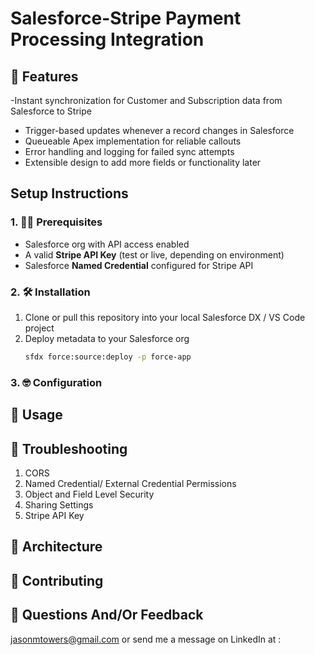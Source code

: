 # Salesforce-Stripe Payment Processing Integration
## 🚀 Features

-Instant synchronization for Customer and Subscription data from Salesforce to Stripe
- Trigger-based updates whenever a record changes in Salesforce  
- Queueable Apex implementation for reliable callouts  
- Error handling and logging for failed sync attempts  
- Extensible design to add more fields or functionality later 

## Setup Instructions

### 1. 🏋️‍♀️ Prerequisites
- Salesforce org with API access enabled  
- A valid **Stripe API Key** (test or live, depending on environment)  
- Salesforce **Named Credential** configured for Stripe API

### 2. 🛠️ Installation
1. Clone or pull this repository into your local Salesforce DX / VS Code project  
2. Deploy metadata to your Salesforce org  
   ```sh
   sfdx force:source:deploy -p force-app

### 3. 🤓 Configuration

## 🐎 Usage

## 🥴 Troubleshooting

1. CORS
2. Named Credential/ External Credential Permissions
3. Object and Field Level Security
4. Sharing Settings
5. Stripe API Key


## 🌭 Architecture

## 💞 Contributing

## 📨 Questions And/Or Feedback

jasonmtowers@gmail.com or send me a message on LinkedIn at :


